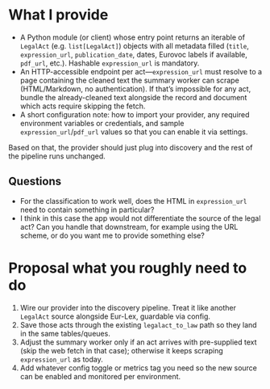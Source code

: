 # What I provide

- A Python module (or client) whose entry point returns an iterable of `LegalAct` (e.g. `list[LegalAct]`) objects with all metadata filled (`title`, `expression_url`, `publication_date`, dates, Eurovoc labels if available, `pdf_url`, etc.). Hashable `expression_url` is mandatory.
- An HTTP-accessible endpoint per act—`expression_url` must resolve to a page containing the cleaned text the summary worker can scrape (HTML/Markdown, no authentication). If that’s impossible for any act, bundle the already-cleaned text alongside the record and document which acts require skipping the fetch.
- A short configuration note: how to import your provider, any required environment variables or credentials, and sample `expression_url`/`pdf_url` values so that you can enable it via settings.

Based on that, the provider should just plug into discovery and the rest of the pipeline runs unchanged.

## Questions
* For the classification to work well, does the HTML in `expression_url` need to contain something in particular?
* I think in this case the app would not differentiate the source of the legal act? Can you handle that downstream, for example using the URL scheme, or do you want me to provide something else?

# Proposal what you roughly need to do

1. Wire our provider into the discovery pipeline. Treat it like another `LegalAct` source alongside Eur-Lex, guardable via config.
2. Save those acts through the existing `legalact_to_law` path so they land in the same tables/queues.
3. Adjust the summary worker only if an act arrives with pre-supplied text (skip the web fetch in that case); otherwise it keeps scraping `expression_url` as today.
4. Add whatever config toggle or metrics tag you need so the new source can be enabled and monitored per environment.

